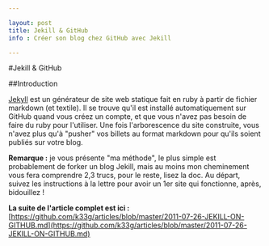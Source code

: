```yaml
---

layout: post
title: Jekill & GitHub
info : Créer son blog chez GitHub avec Jekill

---
```


#Jekill & GitHub

##Introduction

[Jekyll](https://github.com/mojombo/jekyll) est un générateur de site web statique fait en ruby à partir de fichier markdown (et textile). Il se trouve qu'il est installé automatiquement sur GitHub quand vous créez un compte, et que vous n'avez pas besoin de faire du ruby pour l'utiliser. Une fois l'arborescence du site construite, vous n'avez plus qu'à "pusher" vos billets au format markdown pour qu'ils soient publiés sur votre blog.

**Remarque :** je vous présente "ma méthode", le plus simple est probablement de forker un blog Jekill, mais au moins mon cheminement vous fera comprendre 2,3 trucs, pour le reste, lisez la doc. Au départ, suivez les instructions à la lettre pour avoir un 1er site qui fonctionne, après, bidouillez !

**La suite de l'article complet est ici :** [https://github.com/k33g/articles/blob/master/2011-07-26-JEKILL-ON-GITHUB.md](https://github.com/k33g/articles/blob/master/2011-07-26-JEKILL-ON-GITHUB.md)
